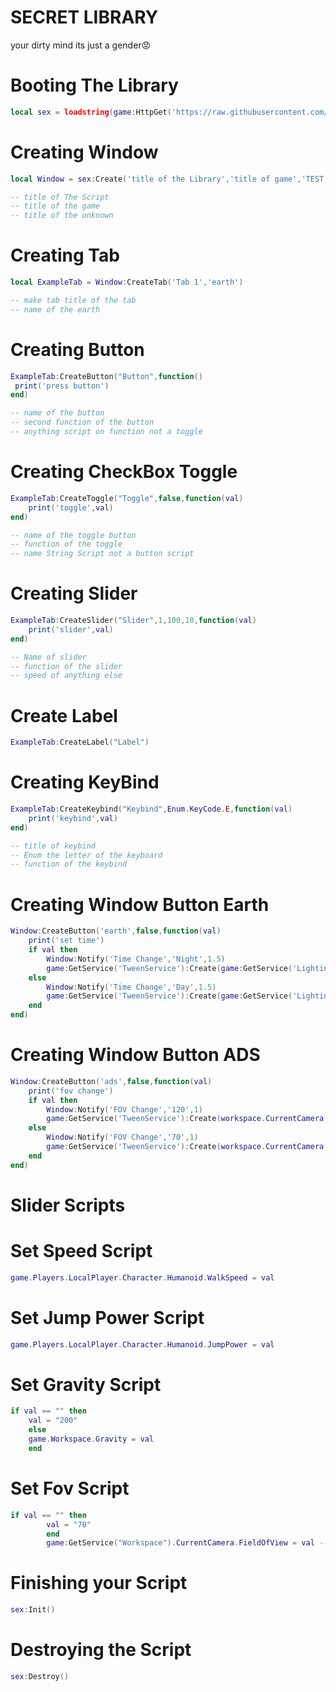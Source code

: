 # SECRET LIBRARY
your dirty mind its just a gender😡

# Booting The Library
```lua
local sex = loadstring(game:HttpGet('https://raw.githubusercontent.com/CludeHub/CludeHub/main/CludeHub'))()
```


# Creating Window
```lua
local Window = sex:Create('title of the Library','title of game','TEST')

-- title of The Script
-- title of the game
-- title of the unknown
```


# Creating Tab
```lua
local ExampleTab = Window:CreateTab('Tab 1','earth')

-- make tab title of the tab
-- name of the earth
```


# Creating Button
```lua
ExampleTab:CreateButton("Button",function()	   
 print('press button')    
end)

-- name of the button
-- second function of the button
-- anything script on function not a toggle
```


# Creating CheckBox Toggle
```lua
ExampleTab:CreateToggle("Toggle",false,function(val)     
	print('toggle',val)     
end)

-- name of the toggle button
-- function of the toggle
-- name String Script not a button script
```


# Creating Slider
```lua
ExampleTab:CreateSlider("Slider",1,100,10,function(val)     
	print('slider',val)     
end)

-- Name of slider
-- function of the slider
-- speed of anything else
```


# Create Label
```lua
ExampleTab:CreateLabel("Label")
```


# Creating KeyBind
```lua
ExampleTab:CreateKeybind("Keybind",Enum.KeyCode.E,function(val)     
	print('keybind',val)      
end)

-- title of keybind
-- Enum the letter of the keyboard
-- function of the keybind
```


# Creating Window Button Earth
```lua
Window:CreateButton('earth',false,function(val)        
	print('set time')
	if val then
		Window:Notify('Time Change','Night',1.5)
		game:GetService('TweenService'):Create(game:GetService('Lighting'),TweenInfo.new(0.5),{ClockTime = 0}):Play()
	else
		Window:Notify('Time Change','Day',1.5)
		game:GetService('TweenService'):Create(game:GetService('Lighting'),TweenInfo.new(0.5),{ClockTime = 14}):Play()
	end    
end)
```


# Creating Window Button ADS
```lua
Window:CreateButton('ads',false,function(val)      
	print('fov change')
	if val then
		Window:Notify('FOV Change','120',1)
		game:GetService('TweenService'):Create(workspace.CurrentCamera,TweenInfo.new(0.5),{FieldOfView = 120}):Play()
	else
		Window:Notify('FOV Change','70',1)
		game:GetService('TweenService'):Create(workspace.CurrentCamera,TweenInfo.new(0.5),{FieldOfView = 70}):Play()
	end    
end)
```


# Slider Scripts



# Set Speed Script
```lua
game.Players.LocalPlayer.Character.Humanoid.WalkSpeed = val
```


# Set Jump Power Script
```lua
game.Players.LocalPlayer.Character.Humanoid.JumpPower = val
```


# Set Gravity Script
```lua
if val == "" then   
	val = "200"   
	else  
	game.Workspace.Gravity = val  
	end 
```


# Set Fov Script
```lua
if val == "" then
		val = "70"
		end
		game:GetService("Workspace").CurrentCamera.FieldOfView = val -- Set it to the default value (70 is the default FOV)
```

# Finishing your Script
```lua
sex:Init()
```
# Destroying the Script
```lua
sex:Destroy()
```
